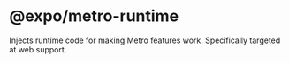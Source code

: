 # @expo/metro-runtime

Injects runtime code for making Metro features work. Specifically targeted at web support.
